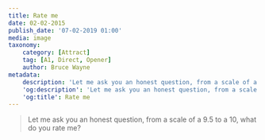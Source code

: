 ```yaml
---
title: Rate me
date: 02-02-2015
publish_date: '07-02-2019 01:00'
media: image
taxonomy:
    category: [Attract]
    tag: [A1, Direct, Opener]
    author: Bruce Wayne
metadata:
    description: 'Let me ask you an honest question, from a scale of a 9.5 to a 10, what do you rate me?'
    'og:description': 'Let me ask you an honest question, from a scale of a 9.5 to a 10, what do you rate me?'
    'og:title': Rate me
---
```


> Let me ask you an honest question, from a scale of a 9.5 to a 10, what do you rate me?
